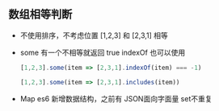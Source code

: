 ## 数组相等判断
 
- 不使用排序，不考虑位置
  [1,2,3] 和 [2,3,1] 相等

- some 有一个不相等就返回 true
  indexOf 也可以使用
  ```js
  [1,2,3].some(item => [2,3,1].indexOf(item) === -1)
  ```
  
  ```js
  [1,2,3].some(item => [2,3,1].includes(item))
  ```
- Map es6 新增数据结构，之前有 JSON面向字面量
  set不重复